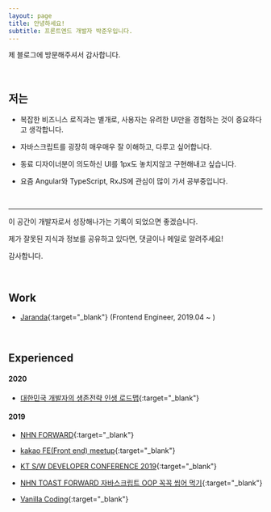 ```yaml
---
layout: page
title: 안녕하세요!
subtitle: 프론트엔드 개발자 박준우입니다.
---
```


제 블로그에 방문해주셔서 감사합니다.

<br>

## 저는

- 복잡한 비즈니스 로직과는 별개로, 사용자는 유려한 UI만을 경험하는 것이 중요하다고 생각합니다.

- 자바스크립트를 굉장히 매우매우 잘 이해하고, 다루고 싶어합니다.

- 동료 디자이너분이 의도하신 UI를 1px도 놓치지않고 구현해내고 싶습니다.

- 요즘 Angular와 TypeScript, RxJS에 관심이 많이 가서 공부중입니다.

<br>

---



이 공간이 개발자로서 성장해나가는 기록이 되었으면 좋겠습니다.

제가 잘못된 지식과 정보를 공유하고 있다면, 댓글이나 메일로 알려주세요!

감사합니다.

<br>


## Work
- [Jaranda](https://jaranda.kr/){:target="_blank"} (Frontend Engineer, 2019.04 ~ )

<br>

## Experienced

#### 2020

- [대한민국 개발자의 생존전략 인생 로드맵](https://www.onoffmix.com/event/205305){:target="_blank"}

#### 2019

- [NHN FORWARD](https://forward.nhn.com/2019/seoul/){:target="_blank"}

- [kakao FE(Front end) meetup](https://tech.kakao.com/2019/10/24/kakao-fefront-end-meetup-2/){:target="_blank"}

- [KT S/W DEVELOPER CONFERENCE 2019](https://festa.io/events/344){:target="_blank"} 

- [NHN TOAST FORWARD 자바스크립트 OOP 꼭꼭 씹어 먹기](https://onoffmix.com/event/181202){:target="_blank"}

- [Vanilla Coding](https://www.vanillacoding.co/){:target="_blank"} 
